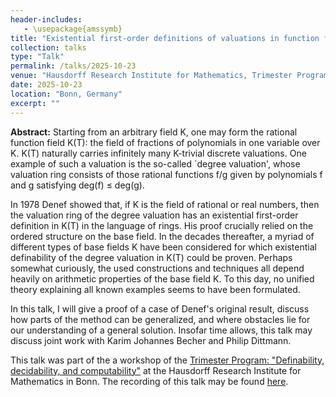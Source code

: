 ```yaml
---
header-includes:
   - \usepackage{amssymb}
title: "Existential first-order definitions of valuations in function fields"
collection: talks
type: "Talk"
permalink: /talks/2025-10-23
venue: "Hausdorff Research Institute for Mathematics, Trimester Program: Definability, decidability, and computability"
date: 2025-10-23
location: "Bonn, Germany"
excerpt: ""
---
```


**Abstract:** Starting from an arbitrary field K, one may form the rational function field K(T): the field of fractions of polynomials in one variable over K. K(T) naturally carries infinitely many K-trivial discrete valuations. One example of such a valuation is the so-called `degree valuation', whose valuation ring consists of those rational functions f/g given by polynomials f and g satisfying deg(f) ≤ deg(g).

In 1978 Denef showed that, if K is the field of rational or real numbers, then the valuation ring of the degree valuation has an existential first-order definition in K(T) in the language of rings. His proof crucially relied on the ordered structure on the base field. In the decades thereafter, a myriad of different types of base fields K have been considered for which existential definability of the degree valuation in K(T) could be proven. Perhaps somewhat curiously, the used constructions and techniques all depend heavily on arithmetic properties of the base field K. To this day, no unified theory explaining all known examples seems to have been formulated.

In this talk, I will give a proof of a case of Denef's original result, discuss how parts of the method can be generalized, and where obstacles lie for our understanding of a general solution. Insofar time allows, this talk may discuss joint work with Karim Johannes Becher and Philip Dittmann.

This talk was part of the a workshop of the [Trimester Program: "Definability, decidability, and computability"](https://www.mathematics.uni-bonn.de/him/programs/current-trimester-program/him-trimester-program-definability-decidability-and-computability) at the Hausdorff Research Institute for Mathematics in Bonn.
The recording of this talk may be found [here](https://www.youtube.com/watch?v=X-BcJkJqcQ8).